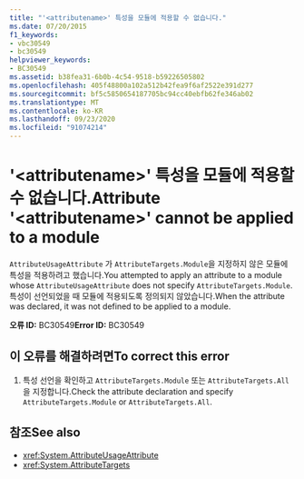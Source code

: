 ```yaml
---
title: "'<attributename>' 특성을 모듈에 적용할 수 없습니다."
ms.date: 07/20/2015
f1_keywords:
- vbc30549
- bc30549
helpviewer_keywords:
- BC30549
ms.assetid: b38fea31-6b0b-4c54-9518-b59226505802
ms.openlocfilehash: 405f48800a102a512b42fea9f6af2522e391d277
ms.sourcegitcommit: bf5c5850654187705bc94cc40ebfb62fe346ab02
ms.translationtype: MT
ms.contentlocale: ko-KR
ms.lasthandoff: 09/23/2020
ms.locfileid: "91074214"
---
```

# <a name="attribute-attributename-cannot-be-applied-to-a-module"></a><span data-ttu-id="ccd37-102">'\<attributename>' 특성을 모듈에 적용할 수 없습니다.</span><span class="sxs-lookup"><span data-stu-id="ccd37-102">Attribute '\<attributename>' cannot be applied to a module</span></span>

<span data-ttu-id="ccd37-103">`AttributeUsageAttribute` 가 `AttributeTargets.Module`을 지정하지 않은 모듈에 특성을 적용하려고 했습니다.</span><span class="sxs-lookup"><span data-stu-id="ccd37-103">You attempted to apply an attribute to a module whose `AttributeUsageAttribute` does not specify `AttributeTargets.Module`.</span></span> <span data-ttu-id="ccd37-104">특성이 선언되었을 때 모듈에 적용되도록 정의되지 않았습니다.</span><span class="sxs-lookup"><span data-stu-id="ccd37-104">When the attribute was declared, it was not defined to be applied to a module.</span></span>  
  
 <span data-ttu-id="ccd37-105">**오류 ID:** BC30549</span><span class="sxs-lookup"><span data-stu-id="ccd37-105">**Error ID:** BC30549</span></span>  
  
## <a name="to-correct-this-error"></a><span data-ttu-id="ccd37-106">이 오류를 해결하려면</span><span class="sxs-lookup"><span data-stu-id="ccd37-106">To correct this error</span></span>  
  
1. <span data-ttu-id="ccd37-107">특성 선언을 확인하고 `AttributeTargets.Module` 또는 `AttributeTargets.All`을 지정합니다.</span><span class="sxs-lookup"><span data-stu-id="ccd37-107">Check the attribute declaration and specify `AttributeTargets.Module` or `AttributeTargets.All`.</span></span>  
  
## <a name="see-also"></a><span data-ttu-id="ccd37-108">참조</span><span class="sxs-lookup"><span data-stu-id="ccd37-108">See also</span></span>

- <xref:System.AttributeUsageAttribute>
- <xref:System.AttributeTargets>
